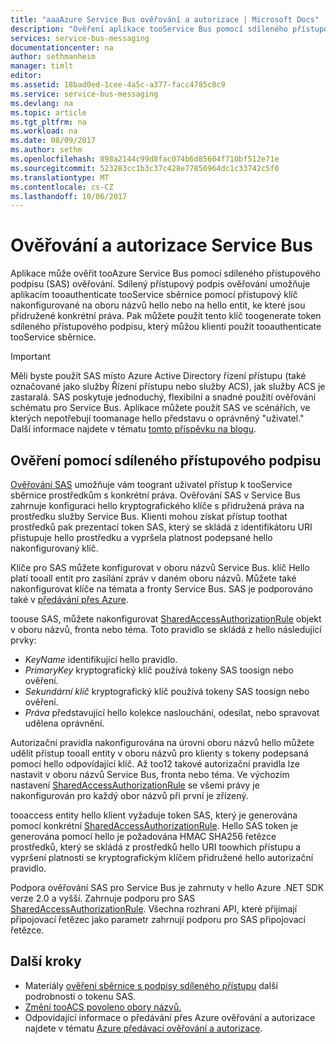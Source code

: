 ```yaml
---
title: "aaaAzure Service Bus ověřování a autorizace | Microsoft Docs"
description: "Ověření aplikace tooService Bus pomocí sdíleného přístupového podpisu (SAS) ověřování."
services: service-bus-messaging
documentationcenter: na
author: sethmanheim
manager: timlt
editor: 
ms.assetid: 18bad0ed-1cee-4a5c-a377-facc4785c8c9
ms.service: service-bus-messaging
ms.devlang: na
ms.topic: article
ms.tgt_pltfrm: na
ms.workload: na
ms.date: 08/09/2017
ms.author: sethm
ms.openlocfilehash: 898a2144c99d8fac074b6d85604f710bf512e71e
ms.sourcegitcommit: 523283cc1b3c37c428e77850964dc1c33742c5f0
ms.translationtype: MT
ms.contentlocale: cs-CZ
ms.lasthandoff: 10/06/2017
---
```

# <a name="service-bus-authentication-and-authorization"></a>Ověřování a autorizace Service Bus

Aplikace může ověřit tooAzure Service Bus pomocí sdíleného přístupového podpisu (SAS) ověřování. Sdílený přístupový podpis ověřování umožňuje aplikacím tooauthenticate tooService sběrnice pomocí přístupový klíč nakonfigurované na oboru názvů hello nebo na hello entit, ke které jsou přidružené konkrétní práva. Pak můžete použít tento klíč toogenerate token sdíleného přístupového podpisu, který můžou klienti použít tooauthenticate tooService sběrnice.

> [!IMPORTANT]
> Měli byste použít SAS místo Azure Active Directory řízení přístupu (také označované jako služby Řízení přístupu nebo služby ACS), jak služby ACS je zastaralá. SAS poskytuje jednoduchý, flexibilní a snadné použití ověřování schématu pro Service Bus. Aplikace můžete použít SAS ve scénářích, ve kterých nepotřebují toomanage hello představu o oprávněný "uživatel." Další informace najdete v tématu [tomto příspěvku na blogu](https://blogs.msdn.microsoft.com/servicebus/2017/06/01/upcoming-changes-to-acs-enabled-namespaces/).

## <a name="shared-access-signature-authentication"></a>Ověření pomocí sdíleného přístupového podpisu

[Ověřování SAS](service-bus-sas.md) umožňuje vám toogrant uživatel přístup k tooService sběrnice prostředkům s konkrétní práva. Ověřování SAS v Service Bus zahrnuje konfiguraci hello kryptografického klíče s přidružená práva na prostředku služby Service Bus. Klienti mohou získat přístup toothat prostředků pak prezentací token SAS, který se skládá z identifikátoru URI přistupuje hello prostředku a vypršela platnost podepsané hello nakonfigurovaný klíč.

Klíče pro SAS můžete konfigurovat v oboru názvů Service Bus. klíč Hello platí tooall entit pro zasílání zpráv v daném oboru názvů. Můžete také nakonfigurovat klíče na témata a fronty Service Bus. SAS je podporováno také v [předávání přes Azure](../service-bus-relay/relay-authentication-and-authorization.md).

toouse SAS, můžete nakonfigurovat [SharedAccessAuthorizationRule](/dotnet/api/microsoft.servicebus.messaging.sharedaccessauthorizationrule) objekt v oboru názvů, fronta nebo téma. Toto pravidlo se skládá z hello následující prvky:

* *KeyName* identifikující hello pravidlo.
* *PrimaryKey* kryptografický klíč používá tokeny SAS toosign nebo ověření.
* *Sekundární klíč* kryptografický klíč používá tokeny SAS toosign nebo ověření.
* *Práva* představující hello kolekce naslouchání, odesílat, nebo spravovat udělena oprávnění.

Autorizační pravidla nakonfigurována na úrovni oboru názvů hello můžete udělit přístup tooall entity v oboru názvů pro klienty s tokeny podepsaná pomocí hello odpovídající klíč. Až too12 takové autorizační pravidla lze nastavit v oboru názvů Service Bus, fronta nebo téma. Ve výchozím nastavení [SharedAccessAuthorizationRule](/dotnet/api/microsoft.servicebus.messaging.sharedaccessauthorizationrule) se všemi právy je nakonfigurován pro každý obor názvů při první je zřízený.

tooaccess entity hello klient vyžaduje token SAS, který je generována pomocí konkrétní [SharedAccessAuthorizationRule](/dotnet/api/microsoft.servicebus.messaging.sharedaccessauthorizationrule). Hello SAS token je generována pomocí hello je požadována HMAC SHA256 řetězce prostředků, který se skládá z prostředků hello URI toowhich přístupu a vypršení platnosti se kryptografickým klíčem přidružené hello autorizační pravidlo.

Podpora ověřování SAS pro Service Bus je zahrnuty v hello Azure .NET SDK verze 2.0 a vyšší. Zahrnuje podporu pro SAS [SharedAccessAuthorizationRule](https://docs.microsoft.com/dotnet/api/microsoft.servicebus.messaging.sharedaccessauthorizationrule). Všechna rozhraní API, které přijímají připojovací řetězec jako parametr zahrnují podporu pro SAS připojovací řetězce.

## <a name="next-steps"></a>Další kroky

- Materiály [ověření sběrnice s podpisy sdíleného přístupu](service-bus-sas.md) další podrobnosti o tokenu SAS.
- [Změní tooACS povoleno obory názvů.](https://blogs.msdn.microsoft.com/servicebus/2017/06/01/upcoming-changes-to-acs-enabled-namespaces/)
- Odpovídající informace o předávání přes Azure ověřování a autorizace najdete v tématu [Azure předávací ověřování a autorizace](../service-bus-relay/relay-authentication-and-authorization.md). 

